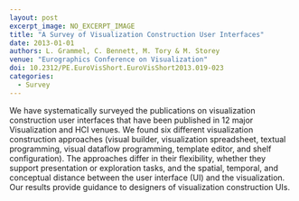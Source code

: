 ```yaml
---
layout: post
excerpt_image: NO_EXCERPT_IMAGE
title: "A Survey of Visualization Construction User Interfaces"
date: 2013-01-01
authors: L. Grammel, C. Bennett, M. Tory & M. Storey
venue: "Eurographics Conference on Visualization"
doi: 10.2312/PE.EuroVisShort.EuroVisShort2013.019-023
categories:
  - Survey
---
```

We have systematically surveyed the publications on visualization construction user interfaces that have been published in 12 major Visualization and HCI venues. We found six different visualization construction approaches (visual builder, visualization spreadsheet, textual programming, visual dataflow programming, template editor, and shelf configuration). The approaches differ in their flexibility, whether they support presentation or exploration tasks, and the spatial, temporal, and conceptual distance between the user interface (UI) and the visualization. Our results provide guidance to designers of visualization construction UIs.
